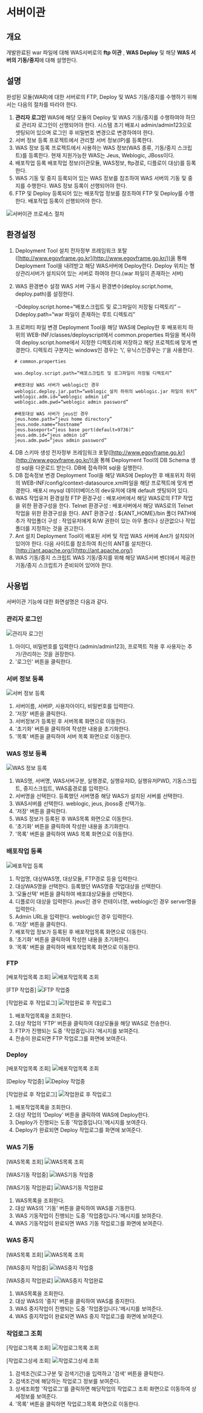# 서버이관

## 개요

개발완료된 war 파일에 대해 WAS서버로의  **ftp 이관** , **WAS Deploy** 및 해당 **WAS 서버의 기동/중지**에 대해 설명한다.

## 설명

완성된 모듈(WAR)에 대한 서버로의 FTP, Deploy 및 WAS 기동/중지를 수행하기 위해서는 다음의 절차를 따라야 한다.

1. **관리자 로그인**
   WAS에 해당 모듈의 Deploy 및 WAS 기동/중지를 수행하여야 하므로 관리자 로그인이 선행되어야 한다.
   시스템 초기 배포시 admin/admin123으로 셋팅되어 있으며 로그인 후 비밀번호 변경으로 변경하여야 한다.
2. 서버 정보 등록
   프로젝트에서 관리할 서버 정보(IP)를 등록한다.
3. WAS 정보 등록
   프로젝트에서 사용하는 WAS 정보(WAS 종류, 기동/중지 스크립트)를 등록한다.
   현재 지원가능한 WAS는 Jeus, Weblogic, JBoss이다.
4. 배포작업 등록
   배포작업 정보(이관모듈, WAS정보, ftp경로, 디플로이 대상)를 등록한다.
5. WAS 기동 및 중지
   등록되어 있는 WAS 정보를 참조하여 WAS 서버의 기동 및 중지를 수행한다.
   WAS 정보 등록이 선행되어야 한다.
6. FTP 및 Deploy
   등록되어 있는 배포작업 정보를 참조하여 FTP 및 Deploy를 수행한다.
   배포작업 등록이 선행되어야 한다.

![서버이관 프로세스 절차](./images/server-migration-process.gif)

## 환경설정

1. Deployment Tool 설치
   전자정부 프레임워크 포탈([http://www.egovframe.go.kr](http://www.egovframe.go.kr/))을 통해 Deployment Tool을 내려받고 해당 WAS서버에 Deploy한다.
   Deploy 위치는 형상관리서버가 설치되어 있는 서버로 하여야 한다.(war 파일이 존재하는 서버)
2. WAS 환경변수 설정
   WAS 서버 구동시 환경변수(deploy.script.home, deploy.path)를 설정한다.

   –Ddeploy.script.home=“배포스크립트 및 로그파일이 저장될 디렉토리”
   –Ddeploy.path=“war 파일이 존재하는 루트 디렉토리”
3. 프로퍼티 파일 변경
   Deployment Tool을 해당 WAS에 Deploy한 후 배포위치 하위의 WEB-INF/classes/deployscript에서 common.properties 파일을 복사하여 deploy.script.home에서 지정한 디렉토리에 저장하고 해당 프로젝트에 맞게 변경한다. 디렉토리 구분자는 windows인 경우는 ‘\\’, 유닉스인경우는 ‘/’을 사용한다.

```properties
   # common.properties

   was.deploy.script.path=“배포스크립트 및 로그파일이 저장될 디렉토리”

   #배포대상 WAS 서버가 weblogic인 경우
   weblogic.deploy.jar.path=“weblogic 설치 하위의 weblogic.jar 파일의 위치”
   weblogic.adm.id=“weblogic admin id”
   weblogic.adm.pwd=“weblogic admin password”

   #배포대상 WAS 서버가 jeus인 경우
   jeus.home.path=“jeus home directory”
   jeus.node.name=“hostname”
   jeus.baseport=“jeus base port(default=9736)“
   jeus.adm.id=“jeus admin id”
   jeus.adm.pwd=“jeus admin password”
```

4. DB 스키마 생성
   전자정부 프레임워크 포탈([http://www.egovframe.go.kr](http://www.egovframe.go.kr/))을 통해 Deployment Tool의 DB Schema 생성 sql을 다운로드 받는다. DB에 접속하여 sql을 실행한다.
5. DB 접속정보 변경
   Deployment Tool을 해당 WAS에 Deploy한 후 배포위치 하위의 WEB-INF/config/context-datasource.xml파일을 해당 프로젝트에 맞게 변경한다.
   배포시 mysql 데이터베이스의 dev유저에 대해 default 셋팅되어 있다.
6. WAS 작업유저 환경설정
   FTP 환경구성 : 배포서버에서 해당 WAS로의 FTP 작업을 위한 환경구성을 한다.
   Telnet 환경구성 : 배포서버에서 해당 WAS로의 Telnet 작업을 위한 환경구성을 한다.
   ANT 환경구성 : ${ANT_HOME}/bin 폴더 PATH에 추가
   작업폴더 구성 : 작업유저에게 R/W 권한이 있는 아무 폴더나 상관없으나 작업폴더를 지정하는 것을 권고한다.
7. Ant 설치
   Deployment Tool이 배포된 서버 및 작업 WAS 서버에 Ant가 설치되어 있어야 한다.
   다음 사이트를 참조하여 최신의 ANT를 설치한다.
   [http://ant.apache.org/](http://ant.apache.org/)
8. WAS 기동/중지 스크립트
   WAS 기동/중지를 위해 해당 WAS서버 벤더에서 제공한 기동/중지 스크립트가 준비되어 있어야 한다.

## 사용법

서버이관 기능에 대한 화면설명은 다음과 같다.

### 관리자 로그인

![관리자 로그인](./images/server-migration-login.jpg)

1. 아이디, 비밀번호를 입력한다.(admin/admin123), 프로젝트 적용 후 사용자는 추가/관리하는 것을 권장한다.
2. '로그인' 버튼을 클릭한다.

### 서버 정보 등록

![서버 정보 등록](./images/server-migration-svr-info.jpg)

1. 서버이름, 서버IP, 사용자아이디, 비밀번호를 입력한다.
2. '저장' 버튼을 클릭한다.
3. 서버정보가 등록된 후 서버목록 화면으로 이동한다.
4. '초기화' 버튼을 클릭하여 작성한 내용을 초기화한다.
5. '목록' 버튼을 클릭하여 서버 목록 화면으로 이동한다.

### WAS 정보 등록

![WAS 정보 등록](./images/server-migration-was-info.jpg)

1. WAS명, 서버명, WAS서버구분, 실행경로, 실행유저ID, 실행유저PWD, 기동스크립트, 중지스크립트, WAS홈경로를 입력한다.
2. 서버명을 선택한다. 등록했던 서버명중 해당 WAS가 설치된 서버를 선택한다.
3. WAS서버를 선택한다. weblogic, jeus, jboss중 선택가능.
4. '저장' 버튼을 클릭한다.
5. WAS 정보가 등록된 후 WAS목록 화면으로 이동한다.
6. '초기화' 버튼을 클릭하여 작성한 내용을 초기화한다.
7. '목록' 버튼을 클릭하여 WAS 목록 화면으로 이동한다.

### 배포작업 등록

![배포작업 등록](./images/server-migration-deploy-task.jpg)

1. 작업명, 대상WAS명, 대상모듈, FTP경로 등을 입력한다.
2. 대상WAS명을 선택한다. 등록했던 WAS명중 작업대상을 선택한다.
3. '모듈선택' 버튼을 클릭하여 배포대상모듈을 선택한다.
4. 디플로이 대상을 입력한다. jeus인 경우 컨테이너명, weblogic인 경우 server명을 입력한다.
5. Admin URL을 입력한다. weblogic인 경우 입력한다.
6. '저장' 버튼을 클릭한다.
7. 배포작업 정보가 등록된 후 배포작업목록 화면으로 이동한다.
8. '초기화' 버튼을 클릭하여 작성한 내용을 초기화한다.
9. '목록' 버튼을 클릭하여 배포작업목록 화면으로 이동한다.

### FTP

[배포작업목록 조회]
![배포작업목록 조회](./images/server-migration-ftp-1.jpg)

[FTP 작업중]
![FTP 작업중](./images/server-migration-ftp-2.jpg)

[작업완료 후 작업로그]
![작업완료 후 작업로그](./images/server-migration-ftp-3.jpg)

1. 배포작업목록을 조회한다.
2. 대상 작업의 'FTP' 버튼을 클릭하여 대상모듈을 해당 WAS로 전송한다.
3. FTP가 진행되는 도중 '작업중입니다.'메시지를 보여준다.
4. 전송이 완료되면 FTP 작업로그를 화면에 보여준다.

### Deploy

[배포작업목록 조회]
![배포작업목록 조회](./images/server-migration-deploy-1.jpg)

[Deploy 작업중]
![Deploy 작업중](./images/server-migration-deploy-2.jpg)

[작업완료 후 작업로그]
![작업완료 후 작업로그](./images/server-migration-deploy-3.jpg)

1. 배포작업목록을 조회한다.
2. 대상 작업의 'Deploy' 버튼을 클릭하여 WAS에 Deploy한다.
3. Deploy가 진행되는 도중 '작업중입니다.'메시지를 보여준다.
4. Deploy가 완료되면 Deploy 작업로그를 화면에 보여준다.

### WAS 기동

[WAS목록 조회]
![WAS목록 조회](./images/server-migration-was-1.jpg)

[WAS기동 작업중]
![WAS기동 작업중](./images/server-migration-was-2.jpg)

[WAS기동 작업완료]
![WAS기동 작업완료](./images/server-migration-was-3.jpg)

1. WAS목록을 조회한다.
2. 대상 WAS의 '기동' 버튼을 클릭하여 WAS를 기동한다.
3. WAS 기동작업이 진행되는 도중 '작업중입니다.'메시지를 보여준다.
4. WAS 기동작업이 완료되면 WAS 기동 작업로그를 화면에 보여준다.

### WAS 중지

[WAS목록 조회]
![WAS목록 조회](./images/server-migration-was-stop-1.jpg)

[WAS중지 작업중]
![WAS중지 작업중](./images/server-migration-was-stop-2.jpg)

[WAS중지 작업완료]
![WAS중지 작업완료](./images/server-migration-was-stop-3.jpg)

1. WAS목록을 조회한다.
2. 대상 WAS의 '중지' 버튼을 클릭하여 WAS를 중지한다.
3. WAS 중지작업이 진행되는 도중 '작업중입니다.'메시지를 보여준다.
4. WAS 중지작업이 완료되면 WAS 중지 작업로그를 화면에 보여준다.

### 작업로그 조회

[작업로그목록 조회]
![작업로그목록 조회](./images/server-migration-log-1.jpg)

[작업로그상세 조회]
![작업로그상세 조회](./images/server-migration-log-2.jpg)

1. 검색조건(로그구분 및 검색기간)을 입력하고 '검색' 버튼을 클릭한다.
2. 검색조건에 해당하는 작업로그 정보를 보여준다.
3. 상세조회할 '작업로그'를 클릭하면 해당작업의 작업로그 조회 화면으로 이동하여 상세정보를 보여준다.
4. '목록' 버튼을 클릭하면 작업로그목록 화면으로 이동한다.
